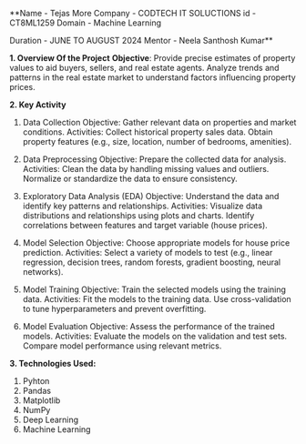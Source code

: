 **Name - Tejas More Company - CODTECH IT SOLUCTIONS id - CT8ML1259 Domain - Machine Learning

Duration - JUNE TO AUGUST 2024 Mentor - Neela Santhosh Kumar**

**1. Overview Of the Project**
**Objective**: Provide precise estimates of property values to aid buyers, sellers, and real estate agents.
Analyze trends and patterns in the real estate market to understand factors influencing property prices.

**2. Key Activity**
1. Data Collection
Objective: Gather relevant data on properties and market conditions.
Activities:
Collect historical property sales data.
Obtain property features (e.g., size, location, number of bedrooms, amenities).

2. Data Preprocessing
Objective: Prepare the collected data for analysis.
Activities:
Clean the data by handling missing values and outliers.
Normalize or standardize the data to ensure consistency.

3. Exploratory Data Analysis (EDA)
Objective: Understand the data and identify key patterns and relationships.
Activities:
Visualize data distributions and relationships using plots and charts.
Identify correlations between features and target variable (house prices).

4. Model Selection
Objective: Choose appropriate models for house price prediction.
Activities:
Select a variety of models to test (e.g., linear regression, decision trees, random forests, gradient boosting, neural networks).

5. Model Training
Objective: Train the selected models using the training data.
Activities:
Fit the models to the training data.
Use cross-validation to tune hyperparameters and prevent overfitting.

6. Model Evaluation
Objective: Assess the performance of the trained models.
Activities:
Evaluate the models on the validation and test sets.
Compare model performance using relevant metrics.

**3. Technologies Used:**
1. Pyhton
2. Pandas
3. Matplotlib
4. NumPy
5. Deep Learning
6. Machine Learning
